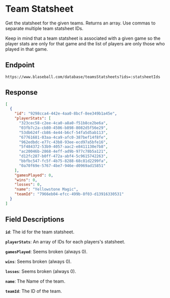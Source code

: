 # Team Statsheet

Get the statsheet for the given teams. Returns an array. Use commas to separate multiple team statsheet IDs.

Keep in mind that a team statsheet is associated with a given game so the player stats are only for that game and the list of players are only those who played in that game.

## Endpoint

`https://www.blaseball.com/database/teamsStatsheets?ids=:statsheetIds`

## Response

```json
[
  {
    "id": "9298cca4-442e-4aa0-8bcf-8ee349b1a45e",
    "playerStats": [
      "323cec58-c2ee-4ca0-a8a0-f51b8ce2be6a",
      "03fb7c2a-cb80-4506-b898-8082d5f56e29",
      "53db624f-cb86-4e44-b6cf-54fa5d5ab113",
      "67761681-03aa-4ca9-afc0-387bef14f8fe",
      "962edbdc-e77c-43b8-93ee-ecd97a5bfe16",
      "5f484372-53b9-4057-aac2-e8411130e7b8",
      "ac20046b-2868-4eff-ad9b-977c78b5a121",
      "d12fc287-b0ff-472a-abf4-5c9615742263",
      "bbfbc547-fc5f-4b75-8288-68c81d2299fa",
      "0a70f69e-5767-4be7-946e-d0969ad15851"
    ],
    "gamesPlayed": 0,
    "wins": 0,
    "losses": 0,
    "name": "Yellowstone Magic",
    "teamId": "7966eb04-efcc-499b-8f03-d13916330531"
  }
]
```

## Field Descriptions

**`id`**: The id for the team statsheet.

**`playerStats`**: An array of IDs for each players's statsheet.

**`gamesPlayed`**: Seems broken (always 0).

**`wins`**: Seems broken (always 0).

**`losses`**: Seems broken (always 0).

**`name`**: The Name of the team.

**`teamId`**: The ID of the team.